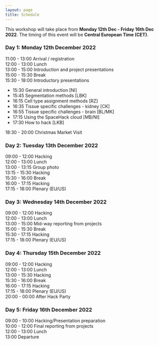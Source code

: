 ```yaml
---
layout: page
title: Schedule
---
```


This workshop will take place from **Monday 12th Dec - Friday 16th Dec 2022**. The timing of this event will be **Central European Time (CET)**.

### Day 1: Monday 12th December 2022 

11:00 - 13:00	Arrival / registration<br>
12:00 - 13:00	Lunch<br>
13:00 - 15:00	Introduction and project presentations<br>
15:00 - 15:30	Break<br>
15:30 - 18:00	Introductory presentations<br>
 - 15:30 General introduction [NI] <br>
 - 15:45 Segmentation methods [LBK] <br>
 - 16:15 Cell type assignment methods [RZ]<br>
 - 16:35 Tissue specific challenges - kidney [CK] <br>
 - 16:55 Tissue specific challenges - brain [BL/MK] <br>
 - 17:15 Using the SpaceHack cloud [MB/NI] <br>
 - 17:30 How to hack [LKB] <br>

18:30 - 20:00	Christmas Market Visit<br>

### Day 2: Tuesday 13th December 2022 

09:00 - 12:00	Hacking<br>
12:00 - 13:00	Lunch<br>
13:00 - 13:15	Group photo<br>
13:15 - 15:30	Hacking<br>
15:30 - 16:00	Break<br>
16:00 - 17:15	Hacking<br>
17:15 - 18:00	Plenary (EU/US)<br>

### Day 3: Wednesday 14th December 2022 

09:00 - 12:00	Hacking<br>
12:00 - 13:00	Lunch<br>
13:00 - 15:00	Mid-way reporting from projects<br>
15:00 - 15:30	Break<br>
15:30 - 17:15	Hacking<br>
17:15 - 18:00	Plenary (EU/US)<br>

### Day 4: Thursday 15th December 2022 

09:00 - 12:00	Hacking<br>
12:00 - 13:00	Lunch<br>
13:00 - 15:30	Hacking<br>
15:30 - 16:00	Break<br>
16:00 - 17:15	Hacking<br>
17:15 - 18:00	Plenary (EU/US)<br>
20:00 - 00:00	After Hack Party<br>

### Day 5: Friday 16th December 2022 

09:00 - 10:00	Hacking/Presentation preparation<br>
10:00 - 12:00	Final reporting from projects<br>
12:00 - 13:00	Lunch<br>
13:00	Departure<br>
